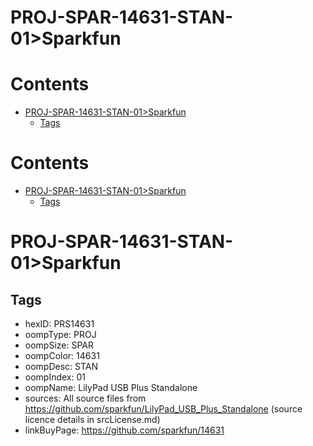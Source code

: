 
PROJ-SPAR-14631-STAN-01>Sparkfun
================================

Contents
========

* [PROJ-SPAR-14631-STAN-01>Sparkfun](#proj-spar-14631-stan-01sparkfun)
	* [Tags](#tags)

Contents
========

* [PROJ-SPAR-14631-STAN-01>Sparkfun](#proj-spar-14631-stan-01sparkfun)
	* [Tags](#tags)

# PROJ-SPAR-14631-STAN-01>Sparkfun

## Tags

- hexID: PRS14631
- oompType: PROJ
- oompSize: SPAR
- oompColor: 14631
- oompDesc: STAN
- oompIndex: 01
- oompName: LilyPad USB Plus Standalone
- sources: All source files from https://github.com/sparkfun/LilyPad_USB_Plus_Standalone (source licence details in srcLicense.md)
- linkBuyPage: https://github.com/sparkfun/14631
